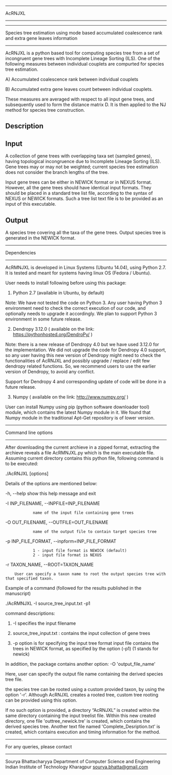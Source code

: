 *********************************
AcRNJXL
*********************************

******************************
Species tree estimation using mode based accumulated coalescence rank and extra gene leaves information
******************************

AcRNJXL is a python based tool for computing species tree from a set of incongruent gene trees 
with Incomplete Lineage Sorting (ILS). One of the following measures between individual couplets are compurted 
for species tree estimation.

A) Accumulated coalescence rank between individual couplets 

B) Accumulated extra gene leaves count between individual couplets.

These measures are averaged with respect to all input gene trees, and subsequently used to form the distance matrix 
D. It is then applied to the NJ method for species tree construction.


Description
-----------------------

Input
-----------

A collection of gene trees with overlapping taxa set (sampled genes), having topological incongruence 
due to Incomplete Lineage Sorting (ILS). Gene trees may or may not be weighted; current species tree estimation 
does not consider the branch lengths of the tree.

Input gene trees can be either in NEWICK format or in NEXUS format. 
However, all the gene trees should have identical input formats. They should be placed in a 
standard tree list file, according to the syntax of NEXUS or NEWICK formats. Such a tree list 
text file is to be provided as an input of this executable.

Output
--------

A species tree covering all the taxa of the gene trees. Output species tree 
is generated in the NEWICK format.

*********************************
Dependencies
*********************************

AcRMNJXL is developed in Linux Systems (Ubuntu 14.04), using Python 2.7. It is tested and meant for systems 
having linux OS (Fedora / Ubuntu).

User needs to install following before using this package:

1) Python 2.7 (available in Ubuntu, by default) 

Note: We have not tested the code on Python 3. Any user having Python 3 environment need to 
check the correct execution of our code, and optionally needs to upgrade it accordingly.
We plan to support Python 3 environment in some future release.

2) Dendropy 3.12.0 ( available on the link: https://pythonhosted.org/DendroPy/ ) 

Note: there is a new release of Dendropy 4.0 but we have used 3.12.0 for the implementation. We 
did not upgrade the code for Dendropy 4.0 support, so any user having this new version of Dendropy 
might need to check the functionalities of AcRNJXL and possibly upgrade / replace / edit few 
dendropy related functions. So, we recommend users to use the earlier version of Dendropy, to avoid any conflict.

Support for Dendropy 4 and corresponding update of code will be done in a future release.

3) Numpy ( available on the link: http://www.numpy.org/ )

User can install Numpy using pip (python software downloader tool) module, which contains the latest 
Numpy module in it. We found that Numpy module in the traditional Apt-Get repository is of lower version.

***************
Command line options
****************

After downloading the current archieve in a zipped format, extracting the archieve reveals a file AcRMNJXL.py which 
is the main executable file. Assuming current directory contains this python file, 
following command is to be executed:

./AcRNJXL [options]

Details of the options are mentioned below:

-h, --help show this help message and exit

-I INP_FILENAME, --INPFILE=INP_FILENAME

                name of the input file containing gene trees

-O OUT_FILENAME, --OUTFILE=OUT_FILENAME

                name of the output file to contain target species tree

-p INP_FILE_FORMAT, --inpform=INP_FILE_FORMAT

                1 - input file format is NEWICK (default)
                2 - input file format is NEXUS

-r TAXON_NAME, --ROOT=TAXON_NAME

		User can specify a taxon name to root the output species tree with that specified taxon.

Example of a command (followed for the results published in the manuscript)

./AcRMNJXL -I source_tree_input.txt -p1

command descriptions:

1) -I specifies the input filename

2) source_tree_input.txt : contains the input collection of gene trees

3) -p option is for specifying the input tree format input file contains the trees in NEWICK format, 
as specified by the option (-p1) (1 stands for newick)

In addition, the package contains another option: -O 'output_file_name'

Here, user can specify the output file name containing the derived species tree file.

the species tree can be rooted using a custom provided taxon, by using the option '-r'. 
Although AcRNJXL creates a rooted tree, custom tree rooting can be provided using this option.

If no such option is provided, a directory “AcRNJXL” is created within the same directory containing the input treelist file. 
Within this new created directory, one file 'outtree_newick.tre' is created, which contains the derived species tree. 
Another text file named 'Complete_Desription.txt' is created, which contains execution and timing information 
for the method. 

*********************************
For any queries, please contact
*********************************

Sourya Bhattacharyya 
Department of Computer Science and Engineering
Indian Institute of Technology Kharagpur
<sourya.bhatta@gmail.com>



